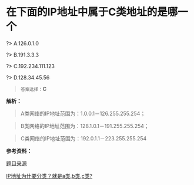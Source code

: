 # 在下面的IP地址中属于C类地址的是哪一个

?> A.126.0.1.0

?> B.191.3.3.3

?> C.192.234.111.123

?> D.128.34.45.56

> `答案选择：`**C**

**解析：**

> A类网络的IP地址范围为：1.0.0.1－126.255.255.254； 

> B类网络的IP地址范围为：128.1.0.1－191.255.255.254； 

> C类网络的IP地址范围为：192.0.1.1－223.255.255.254

**参考资料：**

[题目来源](https://www.nowcoder.com/questionTerminal/cc4062d3ff6d42dc959c99a46641d48a?orderByHotValue=1&mutiTagIds=644&page=1&onlyReference=false)

[IP地址为什要分类？就是a类,b类,c类?](https://www.zhihu.com/question/31766172)